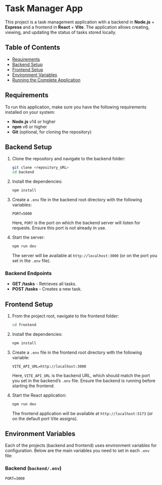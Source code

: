 # Task Manager App

This project is a task management application with a backend in **Node.js** + **Express** and a frontend in **React** + **Vite**. The application allows creating, viewing, and updating the status of tasks stored locally.

## Table of Contents

- [Requirements](#requirements)
- [Backend Setup](#backend-setup)
- [Frontend Setup](#frontend-setup)
- [Environment Variables](#environment-variables)
- [Running the Complete Application](#running-the-complete-application)

## Requirements

To run this application, make sure you have the following requirements installed on your system:

- **Node.js** v14 or higher
- **npm** v6 or higher
- **Git** (optional, for cloning the repository)

## Backend Setup

1. Clone the repository and navigate to the backend folder:

   ```bash
   git clone <repository_URL>
   cd backend
   ```

2. Install the dependencies:

   ```bash
   npm install
   ```

3. Create a `.env` file in the backend root directory with the following variables:

   ```env
   PORT=5000
   ```

   Here, `PORT` is the port on which the backend server will listen for requests. Ensure this port is not already in use.

4. Start the server:

   ```bash
   npm run dev
   ```

   The server will be available at `http://localhost:3000` (or on the port you set in the `.env` file).

### Backend Endpoints

- **GET /tasks** - Retrieves all tasks.
- **POST /tasks** - Creates a new task.

## Frontend Setup

1. From the project root, navigate to the frontend folder:

   ```bash
   cd frontend
   ```

2. Install the dependencies:

   ```bash
   npm install
   ```

3. Create a `.env` file in the frontend root directory with the following variable:

   ```env
   VITE_API_URL=http://localhost:3000
   ```

   Here, `VITE_API_URL` is the backend URL, which should match the port you set in the backend’s `.env` file. Ensure the backend is running before starting the frontend.

4. Start the React application:

   ```bash
   npm run dev
   ```

   The frontend application will be available at `http://localhost:5173` (or on the default port Vite assigns).

## Environment Variables

Each of the projects (backend and frontend) uses environment variables for configuration. Below are the main variables you need to set in each `.env` file:

### Backend (`backend/.env`)

```env
PORT=3000
```
